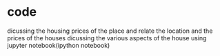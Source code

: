 # code
dicussing the housing prices of the place and relate the location and the prices of the houses
dicussing the various aspects of the house using jupyter notebook(ipython notebook)
